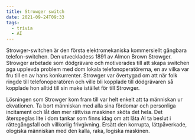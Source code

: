 ```yaml
---
title: Strowger switch
date: 2021-09-24T09:33
tags: 
  - trivia
  - AI
---
```


Strowger-switchen är den första elektromekaniska kommersiellt gångbara
telefon-switchen. Den utveckladess 1891 av Almon Brown Strowger. Strowger
arbetade som dödgrävare och motiverades till att skapa switchen pga upplevda
problem med dom lokala telefonoperatörerna, en av vilka var fru till en av hans
konkurrenter. Strowger var övertygad om att när folk ringde till
telefonoperatören och ville bli kopplade till dödgrävaren så kopplade hon alltid
till sin make istället för till Strowger. 

Lösningen som Strowger kom fram till var helt enkelt att ta människan ur
ekvationen. Ta bort människan med alla sina fördomar och personliga incitament 
och låt den mer rättvisa maskinen sköta det hela. Det återspeglas lite i dom
tankar som finns idag om att låta AI ta beslut i rättegångsfall och villkorlig
frivgivning. Ersätt den korrupta, lättpåverkade, ologiska människan med den
kalla, raka, logiska maskinen.

